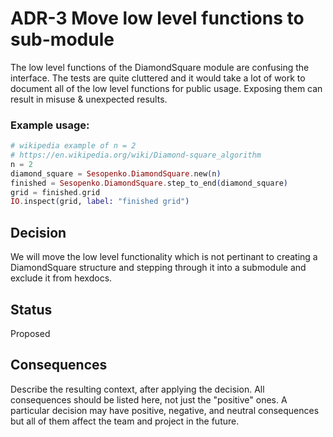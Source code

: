 # ADR-3 Move low level functions to sub-module

The low level functions of the DiamondSquare module are confusing the interface. The tests are quite cluttered and it would take a lot of work to document all of the low level functions for public usage. Exposing them can result in misuse & unexpected results.

### Example usage:

```elixir
# wikipedia example of n = 2
# https://en.wikipedia.org/wiki/Diamond-square_algorithm
n = 2
diamond_square = Sesopenko.DiamondSquare.new(n)
finished = Sesopenko.DiamondSquare.step_to_end(diamond_square)
grid = finished.grid
IO.inspect(grid, label: "finished grid")
```

## Decision

We will move the low level functionality which is not pertinant to creating a DiamondSquare structure and stepping through it into a submodule and exclude it from hexdocs.

## Status

Proposed

## Consequences

Describe the resulting context, after applying the decision. All consequences should be listed here, not just the "positive" ones. A particular decision may have positive, negative, and neutral consequences but all of them affect the team and project in the future.